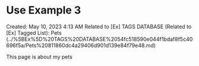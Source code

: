 # Use Example 3

Created: May 10, 2023 4:13 AM
Related to [Ex] TAGS DATABASE (Related to [Ex] Tagged List): Pets (../%5BEx%5D%20TAGS%20DATABASE%2054fc518590e044f1bdaf8f5c40696f5a/Pets%20811860dc4a29406d901d139e84f79e48.md)

This page is about my pets